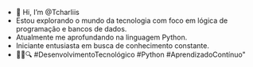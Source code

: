 - 👋 Hi, I’m @Tcharliis
- Estou explorando o mundo da tecnologia com foco em lógica de programação e bancos de dados.
- Atualmente me aprofundando na linguagem Python.
-  Iniciante entusiasta em busca de conhecimento constante.
-  👨‍💻🔍 #DesenvolvimentoTecnológico #Python #AprendizadoContínuo"
